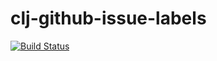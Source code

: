 # clj-github-issue-labels

[![Build Status](https://travis-ci.org/dorzey/clj-github-issues.svg?branch=master)](https://travis-ci.org/dorzey/clj-github-issues)
